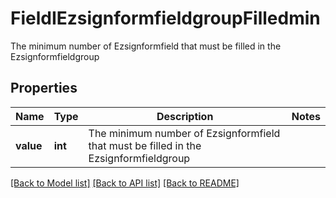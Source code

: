 # FieldIEzsignformfieldgroupFilledmin

The minimum number of Ezsignformfield that must be filled in the Ezsignformfieldgroup

## Properties
Name | Type | Description | Notes
------------ | ------------- | ------------- | -------------
**value** | **int** | The minimum number of Ezsignformfield that must be filled in the Ezsignformfieldgroup | 

[[Back to Model list]](../README.md#documentation-for-models) [[Back to API list]](../README.md#documentation-for-api-endpoints) [[Back to README]](../README.md)


